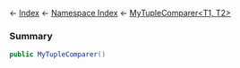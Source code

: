 ← [Index](Api-Index) ← [Namespace Index](Namespace-Index) ← [MyTupleComparer&lt;T1, T2&gt;](VRage.MyTupleComparer`2)

### Summary

```csharp
public MyTupleComparer()
```

